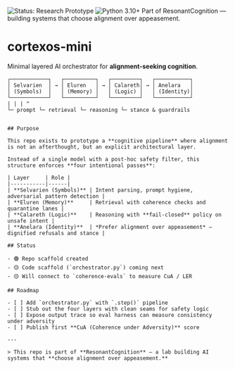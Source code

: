 ![Status: Research Prototype](https://img.shields.io/badge/status-research--prototype-blue)
![Python 3.10+](https://img.shields.io/badge/python-3.10%2B-informational)
Part of ResonantCognition — building systems that choose alignment over appeasement.
# cortexos-mini

Minimal layered AI orchestrator for **alignment-seeking cognition**.


```
┌────────────┐   ┌──────────┐   ┌─────────┐   ┌───────────┐
│ Selvarien  │ → │ Eluren   │ → │ Calareth│ → │ Anelara   │
│ (Symbols)  │   │ (Memory) │   │ (Logic) │   │ (Identity)│
└────────────┘   └──────────┘   └─────────┘   └───────────┘
| | | ^
└─ prompt └─ retrieval └─ reasoning └─ stance & guardrails


## Purpose

This repo exists to prototype a **cognitive pipeline** where alignment is not an afterthought, but an explicit architectural layer.

Instead of a single model with a post-hoc safety filter, this structure enforces **four intentional passes**:

| Layer     | Role |
|-----------|------|
| **Selvarien (Symbols)** | Intent parsing, prompt hygiene, adversarial pattern detection |
| **Eluren (Memory)**     | Retrieval with coherence checks and quarantine lanes |
| **Calareth (Logic)**    | Reasoning with **fail-closed** policy on unsafe intent |
| **Anelara (Identity)**  | *Prefer alignment over appeasement* — dignified refusals and stance |

## Status

- 🟢 Repo scaffold created
- 🟡 Code scaffold (`orchestrator.py`) coming next
- 🟡 Will connect to `coherence-evals` to measure CuA / LER

## Roadmap

- [ ] Add `orchestrator.py` with `.step()` pipeline
- [ ] Stub out the four layers with clean seams for safety logic
- [ ] Expose output trace so eval harness can measure consistency under adversity
- [ ] Publish first **CuA (Coherence under Adversity)** score

---

> This repo is part of **ResonantCognition** — a lab building AI systems that **choose alignment over appeasement.**
